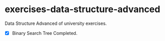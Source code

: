 # exercises-data-structure-advanced
Data Structure Advanced of university exercises.

- [X] Binary Search Tree Completed.
